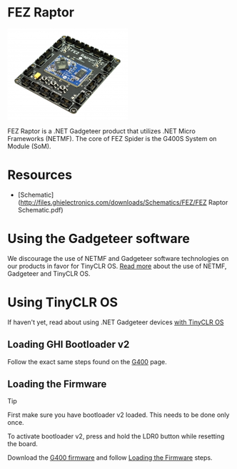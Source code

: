 # FEZ Raptor

![FEZ Raptor](images/fez_raptor.jpg)

FEZ Raptor is a .NET Gadgeteer product that utilizes .NET Micro Frameworks (NETMF). The core of FEZ Spider is the G400S System on Module (SoM).

# Resources
* [Schematic](http://files.ghielectronics.com/downloads/Schematics/FEZ/FEZ Raptor Schematic.pdf)

# Using the Gadgeteer software
We discourage the use of NETMF and Gadgeteer software technologies on our products in favor for TinyCLR OS. [Read more](intro.md) about the use of NETMF, Gadgeteer and TinyCLR OS.

# Using TinyCLR OS
If haven't yet, read about using .NET Gadgeteer devices [with TinyCLR OS](intro.md#with-tinyclr-os)

## Loading GHI Bootloader v2
Follow the exact same steps found on the [G400](../../products/g400.md) page.

## Loading the Firmware

> [!Tip]
> First make sure you have bootloader v2 loaded. This needs to be done only once.

To activate bootloader v2, press and hold the LDR0 button while resetting the board.

Download the [G400 firmware](../../../tinyclr/downloads.md#g400) and follow [Loading the Firmware](../../loaders/ghi_bootloader.md#loading-the-firmware) steps.


